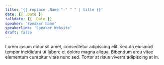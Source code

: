 ```yaml
---
title: '{{ replace .Name "-" " " | title }}'
date: {{ .Date }}
talkdate: {{ .Date }}
speaker: 'Speaker Name'
speakerlink: 'Speaker Website'
draft: false
---
```


Lorem ipsum dolor sit amet, consectetur adipiscing elit, sed do eiusmod tempor incididunt ut labore et dolore magna aliqua. Bibendum arcu vitae elementum curabitur vitae nunc sed. Tortor at risus viverra adipiscing at in.
